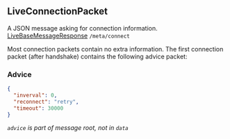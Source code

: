 ## LiveConnectionPacket
A JSON message asking for connection information.
<span class="extends"><a href="#/enum/LiveBaseMessageResponse">LiveBaseMessageResponse</a></span>
<span class="channel"><code>/meta/connect</code></span>

Most connection packets contain no extra information. The first connection packet (after handshake) contains the following advice packet:

### Advice
```json
{
  "inverval": 0,
  "reconnect": "retry",
  "timeout": 30000
}
```

*`advice` is part of message root, not in `data`*
